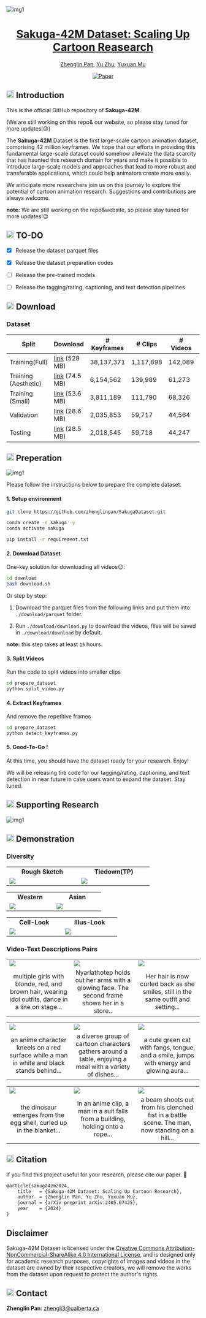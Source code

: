 ![img1](https://github.com/zhenglinpan/SakugaDataset/blob/main/assets/img/teaser.png)

<h1 align="center"><a href="https://arxiv.org/abs/2403.06977">Sakuga-42M Dataset: Scaling Up Cartoon Reasearch</a></h1>
<div align="center">
 
[Zhenglin Pan](https://github.com/zhenglinpan), [Yu Zhu](https://github.com/UNKNOWNTIMER), [Yuxuan Mu](https://yxmu.foo)

</div>

<div align="center">
 
[![Paper](https://img.shields.io/badge/cs.CV-2405.07425-b31b1b?logo=arxiv&logoColor=red)](https://arxiv.org/abs/2405.07425)


</div>

## <img src="https://github.com/zhenglinpan/SakugaDataset/blob/main/assets/img/icon.png" alt="Icon" width="20" height="20"> Introduction
This is the official GitHub repository of **Sakuga-42M**.

(We are still working on this repo& our website, so please stay tuned for more updates!😉)

The **Sakuga-42M** Dataset is the first large-scale cartoon animation dataset, comprising 42 million keyframes. We hope that our efforts in providing this fundamental large-scale dataset could somehow alleviate the data scarcity that has haunted this research domain for years and make it possible to introduce large-scale models and approaches that lead to more robust and transferable applications, which could help animators create more easily.

We anticipate more researchers join us on this journey to explore the potential of cartoon animation research. Suggestions and contributions are always welcome.

**note:** We are still working on the repo&website, so please stay tuned for more updates!😉


## <img src="https://github.com/zhenglinpan/SakugaDataset/blob/main/assets/img/icon.png" alt="Icon" width="20" height="20"> TO-DO
- [x] Release the dataset parquet files
- [x] Release the dataset preparation codes
- [ ] Release the pre-trained models
- [ ] Release the tagging/rating, captioning, and text detection pipelines


## <img src="https://github.com/zhenglinpan/SakugaDataset/blob/main/assets/img/icon.png" alt="Icon" width="20" height="20"> Download

### Dataset
  | Split           | Download | # Keyframes | # Clips | # Videos | Storage|
  |-----------------|----------|-----------------|-----------|----------------|--------------|
  | Training(Full) | [link](https://drive.google.com/file/d/1lIHg-QdC3UaU0eT23bOrsYJF5Clmi43U/view?usp=drive_link) (529 MB) | 38,137,371 | 1,117,898 | 142,089  | ~441 GB  |
  | Training (Aesthetic)    | [link](https://drive.google.com/file/d/115w27NosKhwDK_2BbAQ3twS6n3vDvAxV/view?usp=drive_link) (74.5 MB)  | 6,154,562     | 139,989      | 61,273  | ~56 GB |
  | Training (Small)         | [link](https://drive.google.com/file/d/17CWls-_i7O2x2v4QzfSVNefELv3Rtyx1/view?usp=drive_link) (53.6 MB)  | 3,811,189     | 111,790      | 68,326  | ~45 GB |
  | Validation  | [link](https://drive.google.com/file/d/1hppEnwjAXKV2UWgt04NPRfpnQAz7Mttf/view?usp=drive_link) (28.6 MB)  | 2,035,853 | 59,717 | 44,564 | ~25 GB |
  |  Testing  | [link](https://drive.google.com/file/d/1PAweBehBfQ5WbvzpzAx2kXsxi8v0lk7O/view?usp=drive_link) (28.5 MB) | 2,018,545   | 59,718  | 44,247 | ~25 GB |

## <img src="https://github.com/zhenglinpan/SakugaDataset/blob/main/assets/img/icon.png" alt="Icon" width="20" height="20"> Preperation
![img1](https://github.com/zhenglinpan/SakugaDataset/blob/main/assets/img/pipeline.png)

Please follow the instructions below to prepare the complete dataset.

#### 1. Setup environment

```bash
git clone https://github.com/zhenglinpan/SakugaDataset.git

conda create -n sakuga -y
conda activate sakuga

pip install -r requirement.txt
```

#### 2. Download Dataset

One-key solution for downloading all videos😉:
  ```bash
  cd download
  bash download.sh
  ```
Or step by step:
   
1. Download the parquet files from the following links and put them into `./download/parquet` folder.

2. Run `./download/download.py` to download the videos, files will be saved in `./download/download` by default.

**note:** this step takes at least `15` hours.

#### 3. Split Videos
Run the code to split videos into smaller clips
```bash
cd prepare_dataset
python split_video.py
```

#### 4. Extract Keyframes
And remove the repetitive frames
```bash
cd prepare_dataset
python detect_keyframes.py
```

#### 5. Good-To-Go !
At this time, you should have the dataset ready for your research. Enjoy!

We will be releasing the code for our tagging/rating, captioning, and text detection in near future in case users want to expand the dataset. Stay tuned.

## <img src="https://github.com/zhenglinpan/SakugaDataset/blob/main/assets/img/icon.png" alt="Icon" width="20" height="20"> Supporting Research
![img1](https://github.com/zhenglinpan/SakugaDataset/blob/main/assets/img/future_research.png)

## <img src="https://github.com/zhenglinpan/SakugaDataset/blob/main/assets/img/icon.png" alt="Icon" width="20" height="20"> Demonstration

### Diversity
  <table class="center">
    <tr style="text-align: center;">
      <td width=33.3% style="border: none; font-weight: bold;">Rough Sketch</td>
      <td width=33.3% style="border: none; font-weight: bold;">Tiedown(TP)</td>
    </tr>
    <tr>
      <td width=33.3% style="border: none"><img src="https://github.com/zhenglinpan/SakugaDataset/blob/main/assets/gif/rough.gif"></td>
      <td width=33.3% style="border: none"><img src="https://github.com/zhenglinpan/SakugaDataset/blob/main/assets/gif/undead_unluck.gif"></td>
    </tr>

  </table>

  <table class="center">
    <tr style="text-align: center;">
    <td width="33.3%" style="border: none; font-weight: bold;">Western</td>
    <td width="33.3%" style="border: none; font-weight: bold;">Asian</td>
    </tr>
    <tr>
      <td width=33.3% style="border: none"><img src="https://github.com/zhenglinpan/SakugaDataset/blob/main/assets/gif/mickey.gif"></td>
      <td width=33.3% style="border: none"><img src="https://github.com/zhenglinpan/SakugaDataset/blob/main/assets/gif/miyamori.gif"></td>
    </tr>
  </table>

  <table class="center">
    <tr style="text-align: center;">
      <td width=33.3% style="border: none; font-weight: bold;">Cell-Look</td>
      <td width=33.3% style="border: none; font-weight: bold;">Illus-Look</td>
    </tr>
    <tr>
      <td width=33.3% style="border: none"><img src="https://github.com/zhenglinpan/SakugaDataset/blob/main/assets/gif/sakura.gif"></td>
      <td width=33.3% style="border: none"><img src="https://github.com/zhenglinpan/SakugaDataset/blob/main/assets/gif/diamond.gif"></td>
    </tr>
  </table>

### Video-Text Descriptions Pairs
  <table class="center">
    <tr>
      <td width=33.3% style="border: none"><img src="https://github.com/zhenglinpan/SakugaDataset/blob/main/assets/gif/♪❤muteki❤no❤idoru❤♪-Scene-0091_1_fps14.gif"></td>
      <td width=33.3% style="border: none"><img src="https://github.com/zhenglinpan/SakugaDataset/blob/main/assets/gif/cthulhu_musume_(zannenn)-Scene-0021_1_fps14.gif"></td>
      <td width=33.3% style="border: none"><img src="https://github.com/zhenglinpan/SakugaDataset/blob/main/assets/gif/👓miraiinaimiraiwawatashigahoshikunainnda!👓-Scene-0011_1_fps14.gif"></td>
    </tr>
    <tr style="text-align: center;">
      <td width=33.3% style="border: none">multiple girls with blonde, red, and brown hair, wearing idol outfits, dance in a line on stage...
</td>
      <td width=33.3% style="border: none">Nyarlathotep holds out her arms with a glowing face. The second frame shows her in a store..</td>
      <td width=33.3% style="border: none">Her hair is now curled back as she smiles, still in the same outfit and setting...</td>
    </tr>
  </table>

  <table class="center">
    <tr>
      <td width=33.3% style="border: none"><img src="https://github.com/zhenglinpan/SakugaDataset/blob/main/assets/gif/naruto!doushida!-Scene-0101_1_fps14.gif"></td>
      <td width=33.3% style="border: none"><img src="https://github.com/zhenglinpan/SakugaDataset/blob/main/assets/gif/bluefat_and_his_friends-Scene-0011_1_fps14.gif"></td>
      <td width=33.3% style="border: none"><img src="https://github.com/zhenglinpan/SakugaDataset/blob/main/assets/gif/★pokemon★getto★daze★!-Scene-0081_1_fps14.gif"></td>
    </tr>
    <tr style="text-align: center;">
      <td width=33.3% style="border: none">an anime character kneels on a red surface while a man in white and black stands behind...</td>
      <td width=33.3% style="border: none">a diverse group of cartoon characters gathers around a table, enjoying a meal with a variety of dishes...</td>
      <td width=33.3% style="border: none">a cute green cat with fangs, tongue, and a smile, jumps with energy and glowing aura...</td>
    </tr>
  </table>

  <table class="center">
    <tr>
      <td width=33.3% style="border: none"><img src="https://github.com/zhenglinpan/SakugaDataset/blob/main/assets/gif/nobitanofriend-Scene-0021_1_fps14.gif"></td>
      <td width=33.3% style="border: none"><img src="https://github.com/zhenglinpan/SakugaDataset/blob/main/assets/gif/ribai!!_1_fps14.gif"></td>
      <td width=33.3% style="border: none"><img src="https://github.com/zhenglinpan/SakugaDataset/blob/main/assets/gif/ekubo!!!-Scene-0021_1_fps14.gif"></td>
    </tr>
    <tr style="text-align: center;">
      <td width=33.3% style="border: none">the dinosaur emerges from the egg shell, curled up in the blanket...</td>
      <td width=33.3% style="border: none">in an anime clip, a man in a suit falls from a building, holding onto a rope...</td>
      <td width=33.3% style="border: none">a beam shoots out from his clenched fist in a battle scene. The man, now standing on a hill... </td>
    </tr>
  </table>


## <img src="https://github.com/zhenglinpan/SakugaDataset/blob/main/assets/img/icon.png" alt="Icon" width="20" height="20"> Citation
If you find this project useful for your research, please cite our paper. 🤗

```latex
@article{sakuga42m2024,
    title   = {Sakuga-42M Dataset: Scaling Up Cartoon Research},
    author  = {Zhenglin Pan, Yu Zhu, Yuxuan Mu},
    journal = {arXiv preprint arXiv:2405.07425},
    year    = {2024}
}
```

## Disclaimer
Sakuga-42M Dataset is licensed under the [Creative Commons Attribution-NonCommercial-ShareAlike 4.0 International License](https://creativecommons.org/licenses/by-nc-sa/4.0/), and is designed only for academic research purposes, copyrights of images and videos in the dataset are owned by their respective creators, we will remove the works from the dataset upon request to protect the author's rights.

## <img src="https://github.com/zhenglinpan/SakugaDataset/blob/main/assets/img/icon.png" alt="Icon" width="20" height="20"> Contact
**Zhenglin Pan**: zhengli3@ualberta.ca
